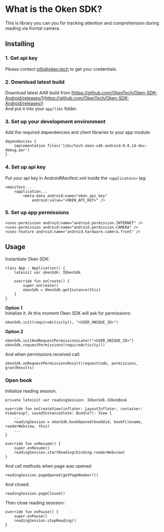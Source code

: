 
# What is the Oken SDK?

This is library you can you for tracking attention and comprehension during reading via frontal camera.

## Installing

### 1. Get api key
Please contact info@oken.tech to get your credentials.

### 2. Download latest build
Download latest AAR build from [https://github.com/OkenTech/Oken-SDK-Android/releases/](https://github.com/OkenTech/Oken-SDK-Android/releases/)  
And put it into your `app/libs` folder.


### 3. Set up your development environment
Add the required dependencies and client libraries to your app module:
```
dependencies {
    implementation files('libs/tech.oken-sdk.android-0.0.14-dev-debug.aar')
}
```

### 4. Set up api key
Put your api key in AndroidManifest.xml inside the `<applicatoin>` tag:
```
<manifest...
    <application...
        <meta-data android:name="oken_api_key"
            android:value="<OKEN_API_KEY>" />
```
### 5. Set up app permissions
```
<uses-permission android:name="android.permission.INTERNET" />
<uses-permission android:name="android.permission.CAMERA" />
<uses-feature android:name="android.hardware.camera.front" />
```
## Usage
Instantiate Oken SDK:
```
class App : Application() {
    lateinit var okenSdk: IOkenSdk

    override fun onCreate() {
        super.onCreate()
        okenSdk = OkenSdk.getInstance(this)
    }
}
```
**Option 1**  
Initialize it. At this moment Oken SDK will ask for permissions:
```
okenSdk.init(requireActivity(), "<USER_UNIQUE_ID>")
```
**Option 2**  
```
okenSdk.initAndRequestPermissionsLater("<USER_UNIQUE_ID>")
okenSdk.requestPermissions(requireActivity())
```
And when permissions received call:
```
okenSdk.onRequestPermissionsResult(requestCode, permissions, grantResults)
```
### Open book
Initialize reading session:
```
private lateinit var readingSession: IOkenSdk.IOkenBook

override fun onCreateView(inflater: LayoutInflater, container: ViewGroup?, savedInstanceState: Bundle?): View {
    ...
    readingSession = okenSdk.bookOpened(bookUid, bookFilename, readerWebview, this)
    ...
}

override fun onResume() {
    super.onResume()
    readingSession.startReading(binding.readerWebview)
}
```
And call methods when page was opened:
```
readingSession.pageOpened(getPageNumber())
```
And closed:
```
readingSession.pageClosed()
```
Then close reading sesssion:
```
override fun onPause() {
    super.onPause()
    readingSession.stopReading()
}
```